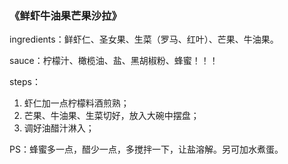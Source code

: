 ### 《鲜虾牛油果芒果沙拉》

ingredients：鲜虾仁、圣女果、生菜（罗马、红叶）、芒果、牛油果。



sauce：柠檬汁、橄榄油、盐、黑胡椒粉、蜂蜜！！！



steps：

1. 虾仁加一点柠檬料酒煎熟；
2. 芒果、牛油果、生菜切好，放入大碗中摆盘；
3. 调好油醋汁淋入；

PS：蜂蜜多一点，醋少一点，多搅拌一下，让盐溶解。另可加水煮蛋。